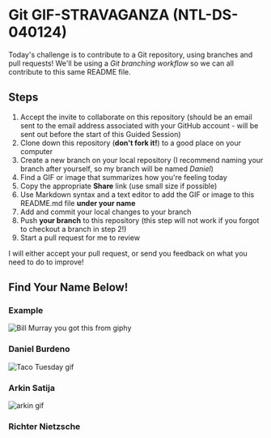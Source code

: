# Git GIF-STRAVAGANZA (NTL-DS-040124)

Today's challenge is to contribute to a Git repository, using branches and pull requests! We'll be using a *Git branching workflow* so we can all contribute to this same README file.

## Steps

1. Accept the invite to collaborate on this repository (should be an email sent to the email address associated with your GitHub account - will be sent out before the start of this Guided Session)
2. Clone down this repository (**don't fork it!**) to a good place on your computer
3. Create a new branch on your local repository (I recommend naming your branch after yourself, so my branch will be named _Daniel_)
4. Find a GIF or image that summarizes how you're feeling today
5. Copy the appropriate **Share** link (use small size if possible)
5. Use Markdown syntax and a text editor to add the GIF or image to this README.md file **under your name**
6. Add and commit your local changes to your branch
7. Push **your branch** to this repository (this step will not work if you forgot to checkout a branch in step 2!)
8. Start a pull request for me to review

I will either accept your pull request, or send you feedback on what you need to do to improve!

## Find Your Name Below!

### Example

![Bill Murray you got this from giphy](https://media.giphy.com/media/11F0d3IVhQbreE/giphy.gif)

### Daniel Burdeno

![Taco Tuesday gif](https://media.giphy.com/media/v1.Y2lkPTc5MGI3NjExcjZpZ2xqeTRuNTBnZ2kwc3hueDM5d3RjaHFnNGQwbWF5bDVnZDhoMSZlcD12MV9pbnRlcm5hbF9naWZfYnlfaWQmY3Q9Zw/ABzWgpsQUWerU3zAhD/giphy.gif)

### Arkin Satija

![arkin gif](https://blog.hubspot.com/hs-fs/hubfs/Smiling%20Leo%20Perfect%20GIF.gif?width=595&height=400&name=Smiling%20Leo%20Perfect%20GIF.gif)


### Richter Nietzsche
